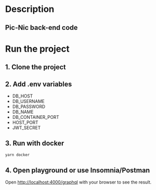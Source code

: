 # Description

## Pic-Nic back-end code

# Run the project

## 1. Clone the project

## 2. Add .env variables

- DB_HOST
- DB_USERNAME
- DB_PASSWORD
- DB_NAME
- DB_CONTAINER_PORT
- HOST_PORT
- JWT_SECRET

## 3. Run with docker

```bash
yarn docker
```

## 4. Open playground or use Insomnia/Postman

Open [http://localhost:4000/graphql](http://localhost:4000/graphql) with your browser to see the result.
